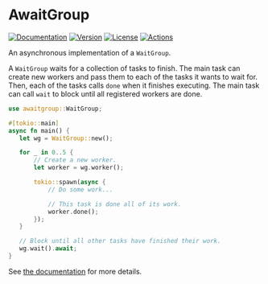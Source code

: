 # AwaitGroup

[![Documentation](https://img.shields.io/badge/docs-0.5.0-4d76ae?style=for-the-badge)](https://docs.rs/awaitgroup/0.5.0)
[![Version](https://img.shields.io/crates/v/awaitgroup?style=for-the-badge)](https://crates.io/crates/awaitgroup)
[![License](https://img.shields.io/crates/l/awaitgroup?style=for-the-badge)](https://crates.io/crates/awaitgroup)
[![Actions](https://img.shields.io/github/workflow/status/ibraheemdev/awaitgroup/Rust/master?style=for-the-badge)](https://github.com/ibraheemdev/awaitgroup/actions)

 An asynchronous implementation of a `WaitGroup`.

 A `WaitGroup` waits for a collection of tasks to finish. The main task can create new workers and
 pass them to each of the tasks it wants to wait for. Then, each of the tasks calls `done` when
 it finishes executing. The main task can call `wait` to block until all registered workers are done.

 ```rust
 use awaitgroup::WaitGroup;

 #[tokio::main]
 async fn main() {
    let wg = WaitGroup::new();

    for _ in 0..5 {
        // Create a new worker.
        let worker = wg.worker();

        tokio::spawn(async {
            // Do some work...

            // This task is done all of its work.
            worker.done();
        });
    }

    // Block until all other tasks have finished their work.
    wg.wait().await;
}
 ```
See [the documentation](https://docs.rs/awaitgroup) for more details.
